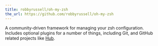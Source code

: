 ```yaml
---
title: robbyrussell/oh-my-zsh
the_url: https://github.com/robbyrussell/oh-my-zsh
---
```


A community-driven framework for managing your zsh configuration. Includes optional plugins for a number of things, including Git, and GitHub related projects like [Hub](http://defunkt.io/hub).
